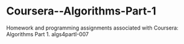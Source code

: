 # Coursera--Algorithms-Part-1
Homework and programming assignments associated with Coursera: Algorithms Part 1. algs4partI-007
